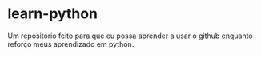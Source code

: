 # learn-python
Um repositório feito para que eu possa aprender a usar o github enquanto reforço meus aprendizado em python.
